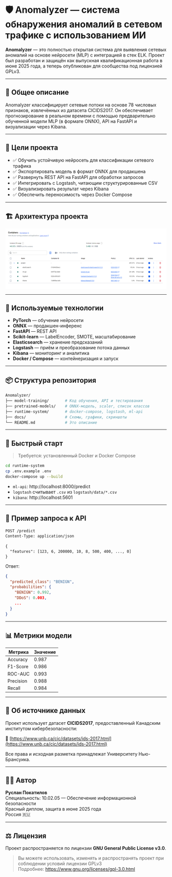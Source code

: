 
# 🛡️ Anomalyzer — система обнаружения аномалий в сетевом трафике с использованием ИИ

**Anomalyzer** — это полностью открытая система для выявления сетевых аномалий на основе нейросети (MLP) с интеграцией в стек ELK. Проект был разработан и защищён как выпускная квалификационная работа в июне 2025 года, а теперь опубликован для сообщества под лицензией GPLv3.

---

## 📖 Общее описание

Anomalyzer классифицирует сетевые потоки на основе 78 числовых признаков, извлечённых из датасета CICIDS2017. Он обеспечивает прогнозирование в реальном времени с помощью предварительно обученной модели MLP (в формате ONNX), API на FastAPI и визуализации через Kibana.

---

## 🎯 Цели проекта

- ✅ Обучить устойчивую нейросеть для классификации сетевого трафика
- ✅ Экспортировать модель в формат ONNX для продакшена
- ✅ Развернуть REST API на FastAPI для обработки запросов
- ✅ Интегрировать с Logstash, читающим структурированные CSV
- ✅ Визуализировать результат через Kibana
- ✅ Обеспечить переносимость через Docker Compose

---

## 🏗️ Архитектура проекта

![Архитектура](docs/screenshots/Docker_Project.png)

---

## 🔬 Используемые технологии

- **PyTorch** — обучение нейросети
- **ONNX** — продакшен-инференс
- **FastAPI** — REST API
- **Scikit-learn** — LabelEncoder, SMOTE, масштабирование
- **Elasticsearch** — хранение предсказаний
- **Logstash** — приём и преобразование потока данных
- **Kibana** — мониторинг и аналитика
- **Docker / Compose** — контейнеризация и запуск

---

## 📦 Структура репозитория

```bash
Anomalyzer/
├── model-training/       # Код обучения, API и тестирования
├── pretrained-models/    # ONNX-модель, scaler, список классов
├── runtime-system/       # docker-compose, logstash, ml-api
├── docs/                 # Схемы, графики, скриншоты
└── README.md             # Это описание
```

---

## 🚀 Быстрый старт

> Требуется: установленный Docker и Docker Compose

```bash
cd runtime-system
cp .env.example .env
docker-compose up --build
```

- `ml-api`: http://localhost:8000/predict
- `logstash` считывает `.csv` из `logstash/data/*.csv`
- `kibana`: http://localhost:5601

---

## 🧪 Пример запроса к API

```http
POST /predict
Content-Type: application/json

{
  "features": [123, 6, 200000, 10, 8, 500, 400, ..., 0]
}
```

Ответ:
```json
{
  "predicted_class": "BENIGN",
  "probabilities": {
    "BENIGN": 0.992,
    "DDoS": 0.003,
    ...
  }
}
```

---

## 📊 Метрики модели

| Метрика     | Значение |
|-------------|----------|
| Accuracy    | 0.987    |
| F1-Score    | 0.986    |
| ROC-AUC     | 0.993    |
| Precision   | 0.988    |
| Recall      | 0.984    |

---

## 🧬 Об источнике данных

Проект использует датасет **CICIDS2017**, предоставленный Канадским институтом кибербезопасности:

🔗 [https://www.unb.ca/cic/datasets/ids-2017.html](https://www.unb.ca/cic/datasets/ids-2017.html)

Все права и исходная разметка принадлежат Университету Нью-Брансуика.

---

## 👨‍💻 Автор

**Руслан Покатилов**  
Специальность: 10.02.05 — Обеспечение информационной безопасности  
Красный диплом, защита в июне 2025 года  
Россия 🇷🇺

---

## ⚖️ Лицензия

Проект распространяется по лицензии **GNU General Public License v3.0**.

> Вы можете использовать, изменять и распространять проект при соблюдении условий лицензии GPLv3  
> Подробнее: https://www.gnu.org/licenses/gpl-3.0.html
